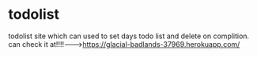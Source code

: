 # todolist
todolist site which can used to set days todo list and delete on complition.     
can check it at!!!!--->https://glacial-badlands-37969.herokuapp.com/
